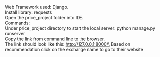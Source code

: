 Web Framework used: Django.\
Install library: requests\
Open the price_project folder into IDE.\
Commands:\
Under price_project directory to start the local server: python manage.py runserver\
Copy the link from command line to the browser.\
The link should look like this: http://127.0.0.1:8000/\
Based on recommendation click on the exchange name to go to their website
